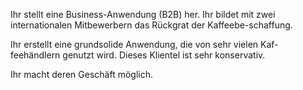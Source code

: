 Ihr stellt eine Business-Anwendung (B2B) her. Ihr bildet mit zwei internationalen Mitbewerbern das Rückgrat der Kaffeebe-schaffung.

Ihr erstellt eine grundsolide Anwendung, die von sehr vielen Kaf-feehändlern genutzt wird. Dieses Klientel ist sehr konservativ.

Ihr macht deren Geschäft möglich.
